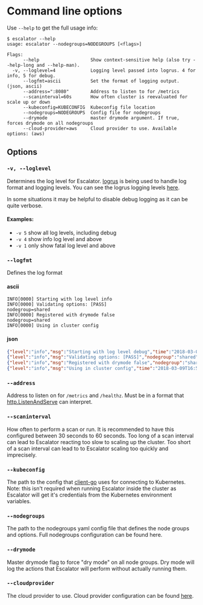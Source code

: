 # Command line options

Use `--help` to get the full usage info:

```
$ escalator --help
usage: escalator --nodegroups=NODEGROUPS [<flags>]

Flags:
      --help                   Show context-sensitive help (also try --help-long and --help-man).
  -v, --loglevel=4             Logging level passed into logrus. 4 for info, 5 for debug.
      --logfmt=ascii           Set the format of logging output. (json, ascii)
      --address=":8080"        Address to listen to for /metrics
      --scaninterval=60s       How often cluster is reevaluated for scale up or down
      --kubeconfig=KUBECONFIG  Kubeconfig file location
      --nodegroups=NODEGROUPS  Config file for nodegroups
      --drymode                master drymode argument. If true, forces drymode on all nodegroups
      --cloud-provider=aws     Cloud provider to use. Available options: (aws)
```

## Options

### `-v, --loglevel`

Determines the log level for Escalator. [logrus](https://github.com/sirupsen/logrus) is being used to handle log format
and logging levels. You can see the logrus logging levels [here](https://github.com/sirupsen/logrus#level-logging).

In some situations it may be helpful to disable debug logging as it can be quite verbose.

#### Examples:

- `-v 5` show all log levels, including debug
- `-v 4` show info log level and above
- `-v 1` only show fatal log level and above

### `--logfmt`

Defines the log format

#### ascii

```
INFO[0000] Starting with log level info                 
INFO[0000] Validating options: [PASS]                    nodegroup=shared
INFO[0000] Registered with drymode false                 nodegroup=shared
INFO[0000] Using in cluster config          
```

#### json

```json
{"level":"info","msg":"Starting with log level debug","time":"2018-03-09T16:53:33+11:00"}
{"level":"info","msg":"Validating options: [PASS]","nodegroup":"shared","time":"2018-03-09T16:53:33+11:00"}
{"level":"info","msg":"Registered with drymode false","nodegroup":"shared","time":"2018-03-09T16:53:33+11:00"}
{"level":"info","msg":"Using in cluster config","time":"2018-03-09T16:53:33+11:00"}
```

### `--address`

Address to listen on for `/metrics` and `/healthz`. Must be in a format that 
[http.ListenAndServe](https://golang.org/pkg/net/http/#ListenAndServe) can interpret.

### `--scaninterval`

How often to perform a scan or run. It is recommended to have this configured between 30 seconds to 60 seconds.
Too long of a scan interval can lead to Escalator reacting too slow to scaling up the cluster. 
Too short of a scan interval can lead to to Escalator scaling too quickly and imprecisely.

### `--kubeconfig`

The path to the config that [client-go](https://github.com/kubernetes/client-go) uses for connecting to Kubernetes.
Note: this isn't required when running Escalator inside the cluster as Escalator will get it's credentials from 
the Kubernetes environment variables.

### `--nodegroups`

The path to the nodegroups yaml config file that defines the node groups and options. Full nodegroups configuration
can be found here.

### `--drymode`

Master drymode flag to force "dry mode" on all node groups. Dry mode will log the actions that Escalator will perform
without actually running them.

### `--cloudprovider`

The cloud provider to use. Cloud provider configuration can be found [here](../deployment/README.md).

